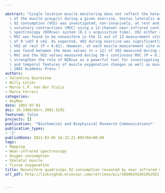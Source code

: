 ---
abstract: "Single location muscle monitoring does not reflect the heterogeneous activation\
  \ of the muscle group(s) during a given exercise. Vastus lateralis and rectus femoris\
  \ O2 consumption (VO2) was investigated, non-invasively, at rest and during maximal\
  \ voluntary contractions (MVC) using a 12-channel near-infrared continuous wave\
  \ spectroscopy (NIRcws) system (0.1 s acquisition time). VO2 either at rest or during\
  \ MVC was found to be nonuniform in the 11 out of 12 measurement sites over a surface\
  \ of 8 \xD7 8 cm2. As expected, VO2 during exercise was significantly higher than\
  \ VO2 at rest (P < 0.01). However, at each muscle measurement site no difference\
  \ was found between the mean values (n = 12) of VO2 measured during a 5-s intermittent\
  \ MVC and the VO2 values measured during 30-s continuous MVC (P = 0.25). These results\
  \ strengthen the role of NIRcws as a powerful tool for investigating the spatial\
  \ and temporal features of muscle oxygenation changes as well as muscle VO2. \xA9\
  \ 2001 Academic Press."
authors:
- Valentina Quaresima
- Willy Colier
- Marco C.P. Van Der Sluijs
- Marco Ferrari
categories:
- OxyMon
date: 2001-07-01
doi: 10.1006/bbrc.2001.5292
featured: false
projects: []
publication: '*Biochemical and Biophysical Research Communications*'
publication_types:
- '2'
publishDate: 2021-03-05 16:32:21.005766+00:00
tags:
- Mapping
- Near-infrared spectroscopy
- Oxygen consumption
- Skeletal muscle
- Tissue oxygenation
title: Nonuniform quadriceps O2 consumption revealed by near infrared multipoint measurements
url_pdf: http://linkinghub.elsevier.com/retrieve/pii/S0006291X01952921

---
